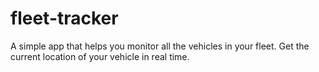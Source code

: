 # fleet-tracker
A simple app that helps you monitor all the vehicles in your fleet. Get the current location of your vehicle in real time.
